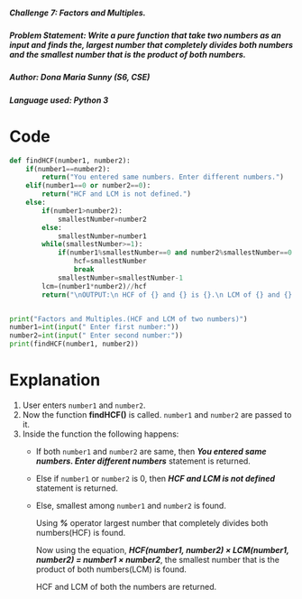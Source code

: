 ##### Challenge 7: Factors and Multiples.
##### Problem Statement: Write a pure function that take two numbers as an input and finds the, largest number that completely divides both numbers and the smallest number that is the product of both numbers.
##### Author: Dona Maria Sunny (S6, CSE)
##### Language used: Python 3
# Code
```python
def findHCF(number1, number2):
    if(number1==number2):
        return("You entered same numbers. Enter different numbers.")
    elif(number1==0 or number2==0):
        return("HCF and LCM is not defined.")
    else:
        if(number1>number2):
            smallestNumber=number2
        else:
            smallestNumber=number1
        while(smallestNumber>=1):
            if(number1%smallestNumber==0 and number2%smallestNumber==0 ):
                hcf=smallestNumber
                break
            smallestNumber=smallestNumber-1
        lcm=(number1*number2)//hcf
        return("\nOUTPUT:\n HCF of {} and {} is {}.\n LCM of {} and {} is {}.".format(number1,number2,hcf,number1, number2, lcm))


print("Factors and Multiples.(HCF and LCM of two numbers)")
number1=int(input(" Enter first number:"))
number2=int(input(" Enter second number:"))
print(findHCF(number1, number2))

```
# Explanation
1. User enters ```number1``` and ```number2```. 
2. Now the function **findHCF()** is called. ```number1``` and ```number2``` are passed to it.
3. Inside the function the following happens:
   * If both ```number1``` and ```number2``` are same, then ***You entered same numbers. Enter different numbers*** statement is returned.
   * Else if ```number1``` or ```number2``` is 0, then ***HCF and LCM is not defined*** statement is returned.
   * Else, smallest among ```number1``` and ```number2``` is found. 
     
     Using ***%*** operator largest number that completely divides both numbers(HCF) is found.
     
     Now using the equation, ***HCF(number1, number2) × LCM(number1, number2) = number1 × number2***, the smallest number that is the product of both numbers(LCM) is found.
     
     HCF and LCM of both the numbers are returned.
